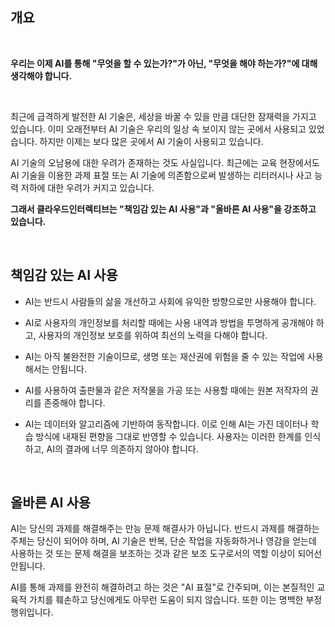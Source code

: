 ## 개요

<br/>

**우리는 이제 AI를 통해 "무엇을 할 수 있는가?"가 아닌, "무엇을 해야 하는가?"에 대해 생각해야 합니다.**

<br/>

최근에 급격하게 발전한 AI 기술은, 세상을 바꿀 수 있을 만큼 대단한 잠재력을 가지고 있습니다. 
이미 오래전부터 AI 기술은 우리의 일상 속 보이지 않는 곳에서 사용되고 있었습니다. 하지만 이제는 보다 많은 곳에서 AI 기술이 사용되고 있습니다.

AI 기술의 오남용에 대한 우려가 존재하는 것도 사실입니다. 최근에는 교육 현장에서도 AI 기술을 이용한 과제 표절 또는 AI 기술에 의존함으로써 발생하는 리터러시나 사고 능력 저하에 대한 우려가 커지고 있습니다.

**그래서 클라우드인터렉티브는 "책임감 있는 AI 사용"과 "올바른 AI 사용"을 강조하고 있습니다.**

<br/>

## 책임감 있는 AI 사용
-  AI는 반드시 사람들의 삶을 개선하고 사회에 유익한 방향으로만 사용해야 합니다.
  
-  AI로 사용자의 개인정보를 처리할 때에는 사용 내역과 방법을 투명하게 공개해야 하고, 사용자의 개인정보 보호를 위하여 최선의 노력을 다해야 합니다.
-  AI는 아직 불완전한 기술이므로, 생명 또는 재산권에 위험을 줄 수 있는 작업에 사용해서는 안됩니다.
-  AI를 사용하여 출판물과 같은 저작물을 가공 또는 사용할 때에는 원본 저작자의 권리를 존중해야 합니다.
- AI는 데이터와 알고리즘에 기반하여 동작합니다. 이로 인해 AI는 가진 데이터나 학습 방식에 내재된 편향을 그대로 반영할 수 있습니다. 사용자는 이러한 한계를 인식하고, AI의 결과에 너무 의존하지 않아야 합니다.
<br>

## 올바른 AI 사용
AI는 당신의 과제를 해결해주는 만능 문제 해결사가 아닙니다. 반드시 과제를 해결하는 주체는 당신이 되어야 하며, AI 기술은 반복, 단순 작업을 자동화하거나 영감을 얻는데 사용하는 것 또는 문제 해결을 보조하는 것과 같은 보조 도구로서의 역할 이상이 되어선 안됩니다.

AI를 통해 과제를 완전히 해결하려고 하는 것은 "AI 표절"로 간주되며, 이는 본질적인 교육적 가치를 훼손하고 당신에게도 아무런 도움이 되지 않습니다. 또한 이는 명백한 부정 행위입니다.

